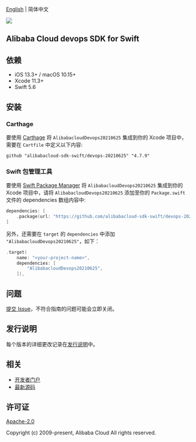 [English](README.md) | 简体中文

![](https://aliyunsdk-pages.alicdn.com/icons/AlibabaCloud.svg)

## Alibaba Cloud devops SDK for Swift

## 依赖

- iOS 13.3+ / macOS 10.15+
- Xcode 11.3+
- Swift 5.6

## 安装

### Carthage

要使用 [Carthage](https://github.com/Carthage/Carthage) 将 `AlibabacloudDevops20210625` 集成到你的 Xcode 项目中，需要在 `Cartfile` 中定义以下内容:

```ogdl
github "alibabacloud-sdk-swift/devops-20210625" "4.7.9"
```

### Swift 包管理工具

要使用 [Swift Package Manager](https://swift.org/package-manager/) 将 `AlibabacloudDevops20210625` 集成到你的 Xcode 项目中，请将 `AlibabacloudDevops20210625` 添加至你的 `Package.swift` 文件的 dependencies 数组内容中:

```swift
dependencies: [
    .package(url: "https://github.com/alibabacloud-sdk-swift/devops-20210625.git", from: "4.7.9")
]
```

另外，还需要在 `target` 的 `dependencies` 中添加 `"AlibabacloudDevops20210625"`，如下：

```swift
.target(
    name: "<your-project-name>",
    dependencies: [
        "AlibabacloudDevops20210625",
    ]),
```

## 问题

[提交 Issue](https://github.com/alibabacloud-sdk-swift/devops-20210625/issues/new)，不符合指南的问题可能会立即关闭。

## 发行说明

每个版本的详细更改记录在[发行说明](./ChangeLog.txt)中。

## 相关

* [开发者门户](https://next.api.aliyun.com/home)
* [最新源码](https://github.com/alibabacloud-sdk-swift/devops-20210625)

## 许可证

[Apache-2.0](http://www.apache.org/licenses/LICENSE-2.0)

Copyright (c) 2009-present, Alibaba Cloud All rights reserved.
